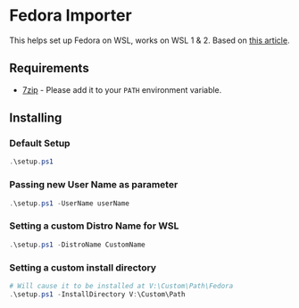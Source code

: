 # Fedora Importer

This helps set up Fedora on WSL, works on WSL 1 & 2. Based on [this article](https://fedoramagazine.org/wsl-fedora-33/).

## Requirements

- [7zip](https://www.7-zip.org/download.html) - Please add it to your `PATH` environment variable.

## Installing

### Default Setup

```powershell
.\setup.ps1
```

### Passing new User Name as parameter

```powershell
.\setup.ps1 -UserName userName
```

### Setting a custom Distro Name for WSL

```powershell
.\setup.ps1 -DistroName CustomName
```

### Setting a custom install directory

```powershell
# Will cause it to be installed at V:\Custom\Path\Fedora
.\setup.ps1 -InstallDirectory V:\Custom\Path
```